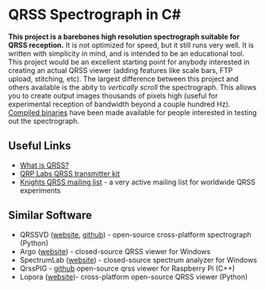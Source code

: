 # QRSS Spectrograph in C#
**This project is a barebones high resolution spectrograph suitable for QRSS reception.** It is not optimized for speed, but it still runs very well. It is written with simplicity in mind, and is intended to be an educational tool. This project would be an excellent starting point for anybody interested in creating an actual QRSS viewer (adding features like scale bars, FTP upload, stitching, etc). The largest difference between this project and others available is the abity to _vertically scroll_ the spectrograph. This allows you to create output images thousands of pixels high (useful for experimental reception of bandwidth beyond a couple hundred Hz). [Compiled binaries](binaries.zip) have been made available for people interested in testing out the spectrograph.

## Useful Links
* [What is QRSS?](http://www.qsl.net/m0ayf/What-is-QRSS.html)
* [QRP Labs QRSS transmitter kit](https://www.qrp-labs.com/qrsskitmm.html)
* [Knights QRSS mailing list](https://groups.io/g/qrssknights) - a very active mailing list for worldwide QRSS experiments

## Similar Software
* QRSSVD ([website](https://www.swharden.com/wp/qrss-vd-the-free-open-source-cross-platform-qrss-spectrograph-by-aj4vd/),  [github](https://github.com/swharden/QRSS-VD)) - open-source cross-platform spectrograph (Python)
* Argo ([website](http://digilander.libero.it/i2phd/argo/)) - closed-source QRSS viewer for Windows
* SpectrumLab ([website](http://www.qsl.net/dl4yhf/spectra1.html)) - closed-source spectrum analyzer for Windows 
* QrssPIG - [github](https://github.com/MartinHerren/QrssPiG) open-source qrss viewer for Raspberry Pi (C++)
* Lopora ([website](http://www.qsl.net/pa2ohh/11lop.htm))- cross-platform open-source QRSS viewer (Python) 